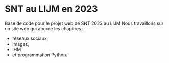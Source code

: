 # SNT au LIJM en 2023
Base de code pour le projet web de SNT 2023 au LIJM
Nous travaillons sur un site web qui aborde les chapitres :
- réseaux sociaux, 
- images, 
- IHM
-  et programmation Python.
